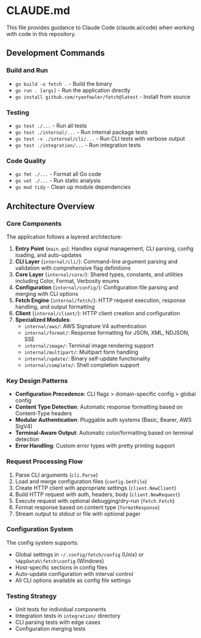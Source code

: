 # CLAUDE.md

This file provides guidance to Claude Code (claude.ai/code) when working with code in this repository.

## Development Commands

### Build and Run
- `go build -o fetch .` - Build the binary
- `go run . [args]` - Run the application directly
- `go install github.com/ryanfowler/fetch@latest` - Install from source

### Testing
- `go test ./...` - Run all tests
- `go test ./internal/...` - Run internal package tests
- `go test -v ./internal/cli/...` - Run CLI tests with verbose output
- `go test ./integration/...` - Run integration tests

### Code Quality
- `go fmt ./...` - Format all Go code
- `go vet ./...` - Run static analysis
- `go mod tidy` - Clean up module dependencies

## Architecture Overview

### Core Components

The application follows a layered architecture:

1. **Entry Point** (`main.go`): Handles signal management, CLI parsing, config loading, and auto-updates
2. **CLI Layer** (`internal/cli/`): Command-line argument parsing and validation with comprehensive flag definitions
3. **Core Layer** (`internal/core/`): Shared types, constants, and utilities including Color, Format, Verbosity enums
4. **Configuration** (`internal/config/`): Configuration file parsing and merging with CLI options
5. **Fetch Engine** (`internal/fetch/`): HTTP request execution, response handling, and output formatting
6. **Client** (`internal/client/`): HTTP client creation and configuration
7. **Specialized Modules**:
   - `internal/aws/`: AWS Signature V4 authentication
   - `internal/format/`: Response formatting for JSON, XML, NDJSON, SSE
   - `internal/image/`: Terminal image rendering support
   - `internal/multipart/`: Multipart form handling
   - `internal/update/`: Binary self-update functionality
   - `internal/complete/`: Shell completion support

### Key Design Patterns

- **Configuration Precedence**: CLI flags > domain-specific config > global config
- **Content Type Detection**: Automatic response formatting based on Content-Type headers
- **Modular Authentication**: Pluggable auth systems (Basic, Bearer, AWS SigV4)
- **Terminal-Aware Output**: Automatic color/formatting based on terminal detection
- **Error Handling**: Custom error types with pretty printing support

### Request Processing Flow

1. Parse CLI arguments (`cli.Parse`)
2. Load and merge configuration files (`config.GetFile`)
3. Create HTTP client with appropriate settings (`client.NewClient`)
4. Build HTTP request with auth, headers, body (`client.NewRequest`)
5. Execute request with optional debugging/dry-run (`fetch.Fetch`)
6. Format response based on content type (`formatResponse`)
7. Stream output to stdout or file with optional pager

### Configuration System

The config system supports:
- Global settings in `~/.config/fetch/config` (Unix) or `%AppData%\fetch\config` (Windows)
- Host-specific sections in config files
- Auto-update configuration with interval control
- All CLI options available as config file settings

### Testing Strategy

- Unit tests for individual components
- Integration tests in `integration/` directory
- CLI parsing tests with edge cases
- Configuration merging tests